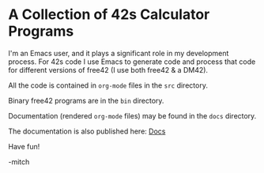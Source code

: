 # A Collection of 42s Calculator Programs

I'm an Emacs user, and it plays a significant role in my development
process.  For 42s code I use Emacs to generate code and process that
code for different versions of free42 (I use both free42 & a DM42).

All the code is contained in `org-mode` files in the `src` directory.

Binary free42 programs are in the `bin` directory.

Documentation (rendered `org-mode` files) may be found in the `docs` directory.

The documentation is also published here: [Docs](https://richmit.github.io/hp42/)

Have fun!

-mitch
